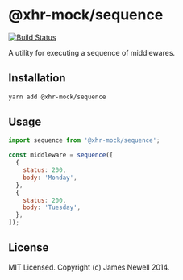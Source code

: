 # @xhr-mock/sequence

[![Build Status](https://travis-ci.org/jameslnewell/xhr-mock.svg?branch=master)](https://travis-ci.org/jameslnewell/xhr-mock)

A utility for executing a sequence of middlewares.

## Installation

```bash
yarn add @xhr-mock/sequence
```

## Usage

```js
import sequence from '@xhr-mock/sequence';

const middleware = sequence([
  {
    status: 200,
    body: 'Monday',
  },
  {
    status: 200,
    body: 'Tuesday',
  },
]);
```

## License

MIT Licensed. Copyright (c) James Newell 2014.
